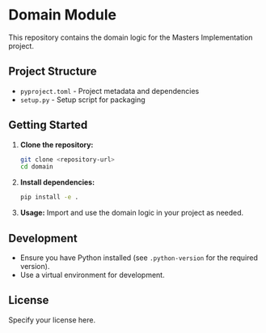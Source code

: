 # Domain Module

This repository contains the domain logic for the Masters Implementation project.

## Project Structure

- `pyproject.toml` - Project metadata and dependencies
- `setup.py` - Setup script for packaging

## Getting Started

1. **Clone the repository:**
   ```bash
   git clone <repository-url>
   cd domain
   ```
2. **Install dependencies:**
   ```bash
   pip install -e .
   ```
3. **Usage:**
   Import and use the domain logic in your project as needed.

## Development

- Ensure you have Python installed (see `.python-version` for the required version).
- Use a virtual environment for development.

## License

Specify your license here.
